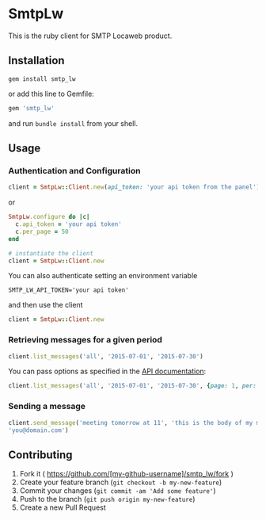 # SmtpLw

This is the ruby client for SMTP Locaweb product.

## Installation

```shell
gem install smtp_lw
```
or add this line to Gemfile:

```ruby
gem 'smtp_lw'
```
and run `bundle install` from your shell.

## Usage

### Authentication and Configuration
```ruby
client = SmtpLw::Client.new(api_token: 'your api token from the panel')
```
or

```ruby
SmtpLw.configure do |c|
  c.api_token = 'your api token'
  c.per_page = 50
end

# instantiate the client
client = SmtpLw::Client.new
```

You can also authenticate setting an environment variable

```shell
SMTP_LW_API_TOKEN='your api token'
```
and then use the client
```ruby
client = SmtpLw::Client.new
```

### Retrieving messages for a given period

```ruby
client.list_messages('all', '2015-07-01', '2015-07-30')
```

You can pass options as specified in the [API documentation](http://developer.locaweb.com.br/documentacoes/smtp/):
```ruby
client.list_messages('all', '2015-07-01', '2015-07-30', {page: 1, per: 50})
```

### Sending a message

```ruby
client.send_message('meeting tomorrow at 11', 'this is the body of my msg', 'me@domain.com',
'you@domain.com')
```

## Contributing

1. Fork it ( https://github.com/[my-github-username]/smtp_lw/fork )
2. Create your feature branch (`git checkout -b my-new-feature`)
3. Commit your changes (`git commit -am 'Add some feature'`)
4. Push to the branch (`git push origin my-new-feature`)
5. Create a new Pull Request

